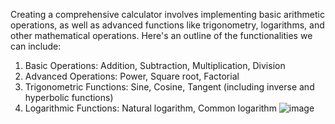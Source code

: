 Creating a comprehensive calculator involves implementing basic arithmetic operations, as well as advanced functions like trigonometry, logarithms, and other mathematical operations.
Here's an outline of the functionalities we can include:

1. Basic Operations: Addition, Subtraction, Multiplication, Division
2. Advanced Operations: Power, Square root, Factorial
3. Trigonometric Functions: Sine, Cosine, Tangent (including inverse and hyperbolic functions)
4. Logarithmic Functions: Natural logarithm, Common logarithm
![image](https://github.com/Meghasyam283/Calculator/assets/82363294/52568349-5f34-4803-95b2-c94547787a49)

